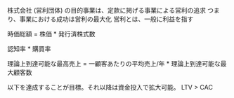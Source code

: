 株式会社 (営利団体) の目的事業は、定款に掲げる事業による営利の追求
つまり、事業における成功は営利の最大化
営利とは、一般に利益を指す

時価総額 = 株価 * 発行済株式数

認知率 * 購買率

理論上到達可能な最高売上 = 一顧客あたりの平均売上/年 * 理論上到達可能な最大顧客数

以下を達成することが目標。それ以降は資金投入で拡大可能。
LTV > CAC
